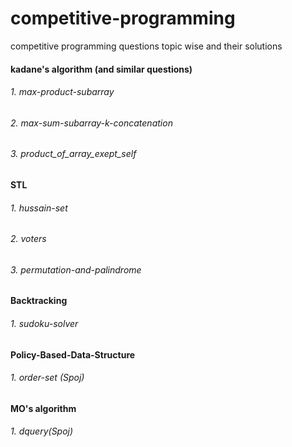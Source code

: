 # competitive-programming
competitive programming questions topic wise and their solutions 

#### kadane's algorithm (and similar questions)
###### 1. max-product-subarray
###### 2. max-sum-subarray-k-concatenation
###### 3. product_of_array_exept_self

#### STL
###### 1. hussain-set
###### 2. voters
###### 3. permutation-and-palindrome

#### Backtracking
###### 1. sudoku-solver

#### Policy-Based-Data-Structure
###### 1. order-set (Spoj)

#### MO's algorithm
###### 1. dquery(Spoj)
